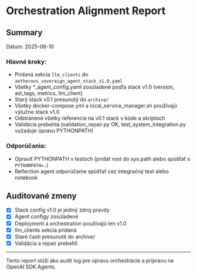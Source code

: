 # Orchestration Alignment Report

## Summary

Dátum: 2025-06-10

### Hlavné kroky:
- Pridaná sekcia `llm_clients` do `aetheroos_sovereign_agent_stack_v1.0.yaml`
- Všetky *_agent_config.yaml zosúladené podľa stack v1.0 (version, asl_tags, metrics, llm_client)
- Starý stack v0.1 presunutý do `archive/`
- Všetky docker-compose.yml a local_service_manager.sh používajú výlučne stack v1.0
- Odstránené všetky referencie na v0.1 stack v kóde a skriptoch
- Validácia prebehla (validation_repair.py OK, test_system_integration.py vyžaduje úpravu PYTHONPATH)

### Odporúčania:
- Opraviť PYTHONPATH v testoch (pridať root do sys.path alebo spúšťať s `PYTHONPATH=.`)
- Reflection agent odporúčame spúšťať cez integračný test alebo notebook

## Auditované zmeny
- [x] Stack config v1.0 je jediný zdroj pravdy
- [x] Agent configy zosúladené
- [x] Deployment a orchestration používajú len v1.0
- [x] llm_clients sekcia pridaná
- [x] Staré časti presunuté do archive/
- [x] Validácia a repair prebehli

---

Tento report slúži ako audit log pre úpravu orchestrácie a prípravu na OpenAI SDK Agents.
